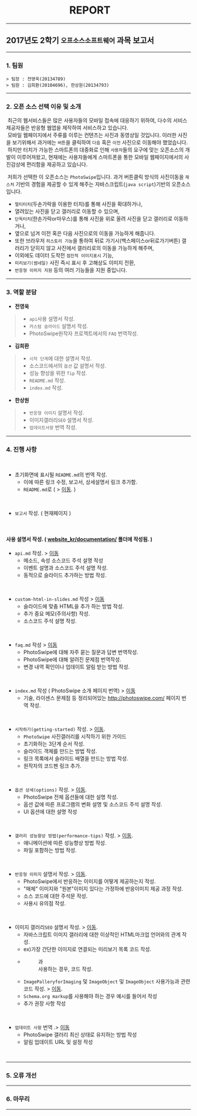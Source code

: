# &nbsp; &nbsp; &nbsp; &nbsp; &nbsp; &nbsp; &nbsp; &nbsp; &nbsp; &nbsp; &nbsp; &nbsp; &nbsp; REPORT
---

## 2017년도 2학기 `오프소스소프트웨어` 과목 보고서

---

### 1. 팀원
```
> 팀장 : 전영욱(20134789)
> 팀원 : 김희환(20104696), 한상원(20134793)
```

---

### 2. 오픈 소스 선택 이유 및 소개

&nbsp;최근의 웹서비스들은 많은 사용자들의 모바일 접속에 대응하기 위하여, 다수의 서비스제공자들은 반응형 웹앱을 제작하여 서비스하고 있습니다.<br>
&nbsp;모바일 웹페이지에서 주류를 이루는 컨텐츠는 사진과 동영상일 것입니다. 이러한 사진을 보기위해서 과거에는 `버튼`을 클릭하여 `다음` 혹은 `이전` 사진으로 이동해야 했었습니다.<br>
&nbsp;하지만 터치가 가능한 스마트폰의 대중화로 인해 `사용자`들의 요구에 맞는 오픈소스의 개발이 이루어져왔고, 현재에는 사용자들에게 스마트폰을 통한 모바일 웹페이지에서의 사진감상에 편리함을 제공하고 있습니다.<br>

&nbsp;저희가 선택한 이 오픈소스는 `PhotoSwipe`입니다. 과거 버튼클릭 방식의 사진이동을 `제스처` 기반의 경험을 제공할 수 있게 해주는 자바스크립트(`java script`)기반의 오픈소스 입니다.<br>
- `멀티터치`(두손가락을 이용한 터치)를 통해 사진을 확대하거나,
- 열려있는 사진을 닫고 갤러리로 이동할 수 있으며,  
- `단독터치`(한손가락or마우스)를 통해 사진을 위로 올려 사진을 닫고 갤러리로 이동하거나,
- 옆으로 넘겨 이전 혹은 다음 사진으로의 이동을 가능하게 해줍니다. 
- 또한 브라우저 `히스토리 기능`을 통하여 뒤로 가기시(백스페이스or뒤로가기버튼) 갤러리가 닫히지 않고 사진에서 갤러리로의 이동을 가능하게 해주며, 
- 이외에도 데이터 도착전 `점진적 이미지표시` 기능, 
- `미리보기(썸네일)` 사진 즉시 표시 후 고해상도 이미지 전환, 
- `반응형 이미지 지원` 등의 여러 기능들을 지원 중입니다.

---

### 3. 역할 분담
-	**전영욱**
> - `api`사용 설명서 작성.
> - `커스텀 슬라이드` 설명서 작성.
> - PhotoSwipe원작자 프로젝트에서의 `FAQ` 번역작성.
-	**김희환**
> - `시작 단계`에 대한 설명서 작성. 
> - 소스코드에서의 `옵션` 값 설명서 작성. 
> - 성능 향상을 위한 `Tip` 작성. 
> - `README.md` 작성.
> - `index.md` 작성.
-	**한상원**
> - `반응형 이미지` 설명서 작성.
> - 이미지갤러리`SEO` 설명서 작성.
> - `업데이트사항` 번역 작성. 

------------
### 4. 진행 사항
<br>

- 초기화면에 표시될 `README.md`의 번역 작성.  
  - 이에 따른 링크 수정, 보고서, 상세설명서 링크 추가함. 
  - `README.md`로 ( > [이동](https://github.com/hun1451/PhotoSwipe/blob/master/README.md). )  
<br>

- `보고서` 작성. ( 현재페이지 )
<br>

#### 사용 설명서 작성. ( [website_kr/documentation/](https://github.com/hun1451/PhotoSwipe/tree/master/website_kr/documentation) 폴더에 작성됨. )
- `api.md` 작성. > [이동](https://github.com/hun1451/PhotoSwipe/tree/master/website_kr/api.md)
  - 메소드, 속성 소스코드 주석 설명 작성
  - 이벤트 설명과 소스코드 주석 설명 작성.
  - 동적으로 슬라이드 추가하는 방법 작성.
 <br>
  
- `custom-html-in-slides.md` 작성 > [이동](https://github.com/hun1451/PhotoSwipe/tree/master/website_kr/custom-html-in-slides.md)
  - 슬라이드에 맞춤 HTML을 추가 하는 방법 작성.
  - 추가 중요 메모(주의사항) 작성.
  - 소스코드 주석 설명 작성.
 <br>
  
- `faq.md` 작성  > [이동](https://github.com/hun1451/PhotoSwipe/tree/master/website_kr/faq.md)
  - PhotoSwipe에 대해 자주 묻는 질문과 답변 번역작성.
  - PhotoSwipe에 대해 알려진 문제점 번역작성.
  - 변경 내역 확인이나 업데이트 알림 받는 방법 작성.
 <br>
 
- `index.md` 작성 ( PhotoSwipe 소개 페이지 번역) > [이동](https://github.com/hun1451/PhotoSwipe/tree/master/website_kr/index.md)
  - 기술, 라이센스 문제점 등 정리되어있는 http://photoswipe.com/ 페이지 번역 작성.
<br>

- `시작하기(getting-started)` 작성. > [이동](https://github.com/hun1451/PhotoSwipe/blob/master/website_kr/documentation/getting-started.md).
  - `PhotoSwipe` 사진갤러리를 시작하기 위한 가이드  
  - 초기화하는 3단계 순서 작성.
  - 슬라이드 객체를 만드는 방법 작성.  
  - 링크 목록에서 슬라이드 배열을 만드는 방법 작성.
  - 원작자의 코드펜 링크 추가.
<br>

- `옵션 상세(options)` 작성. > [이동](https://github.com/hun1451/PhotoSwipe/blob/master/website_kr/documentation/options.md).  
  - PhotoSwipe 전체 옵션들에 대한 설명 작성.
  - 옵션 값에 따른 프로그램의 변화 설명 및 소스코드 주석 설명 작성. 
  - UI 옵션에 대한 설명 작성  
<br>

- `갤러리 성능향상 방법(performance-tips)` 작성. > [이동](https://github.com/hun1451/PhotoSwipe/blob/master/website_kr/documentation/performance-tips.md).  
  - 애니메이션에 따른 성능향상 방법 작성.
  - 파일 포함하는 방법 작성.
<br>

- `반응형 이미지` 설명서 작성. > [이동](http://github.com/hun1451/PhotoSwipe/blob/master/website_kr/documentation/responsive-images.md).  
  -  PhotoSwipe에서 반응하는 이미지를 어떻게 제공하는지 작성.
  - "매체" 이미지와 "원본"이미지 있다는 가정하에 반응이미지 제공 과정 작성.
  - 소스 코드에 대한 주석문 작성.
  - 사용시 유의점 작성.
<br>

- 이미지 갤러리`SEO` 설명서 작성. > [이동](https://github.com/hun1451/PhotoSwipe/blob/master/website_kr/documentation/seo.md).
  - 자바스크립트 이미지 갤러리에 대한 이상적인 HTML마크업 언어와의 관계 작성.
  - ex)가장 간단한 이미지로 연결되는 미리보기 목록 코드 작성.
  - <figure>과 <figcaption> 사용하는 경우, 코드 작성.
  - `ImagePalleryforImaging` 및 `ImageObject` 및 `ImageObject` 사용가능과 관련 코드 작성. > [이동](http://schema.org/ImageGallery). 
  - `Schema.org markup`를 사용해야 하는 경우 예시를 들어서 작성
  - 추가 권장 사항 작성  
<br>

- `업데이트 사항` 번역  .> [이동](https://github.com/hun1451/PhotoSwipe/blob/master/website_kr/documentation/updates.md)
  - PhotoSwipe 갤러리 최신 상태로 유지하는 방법 작성
  - 알림 업데이트 URL 및 설정 작성 
<br>

------------
### 5. 오류 개선

---------
### 6. 마무리
---------
